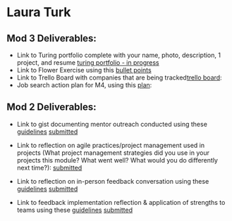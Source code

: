 # Laura Turk

## Mod 3 Deliverables:


* Link to Turing portfolio complete with your name, photo, description, 1 project, and resume [turing portfolio - in progress](https://www.turing.io/alumni/laura-turk)
* Link to Flower Exercise using this [bullet points](https://gist.github.com/lauraturk/abe48eb40b6c51d045c2293c3dae4c0e) 
* Link to Trello Board with companies that are being tracked[trello board](https://trello.com/b/zjwpQVlk/job-tracker): 
* Job search action plan for M4, using this [plan](https://gist.github.com/lauraturk/08fb13f227d82ecf2957dceec2397832):


## Mod 2 Deliverables:
* Link to gist documenting mentor outreach conducted using these [guidelines](https://github.com/turingschool/career-development-curriculum/blob/master/module_two/cold_outreach_i_guidelines.md)
[submitted](https://gist.github.com/lauraturk/fc14d976a400c91ac053b3b0b7fcd4bb)

* Link to reflection on agile practices/project management used in projects (What project management strategies did you use in your projects this module? What went well? What would you do differently next time?):
[submitted](https://gist.github.com/lauraturk/112bd208564798624bd3c3b4b9ea777b)

* Link to reflection on in-person feedback conversation using these [guidelines](https://github.com/turingschool/career-development-curriculum/blob/master/module_two/feedback_conversation_reflection_guidelines.md)
[submitted](https://gist.github.com/lauraturk/edd0d9acf1f35d7135d059ec80d6e270)

* Link to feedback implementation reflection & application of strengths to teams using these [guidelines](https://github.com/turingschool/career-development-curriculum/blob/master/module_two/feedback_implementation_strengths_reflection.md)
[submitted](https://gist.github.com/lauraturk/2969fe73981aa4cf2f02146ba78bb5cc)
